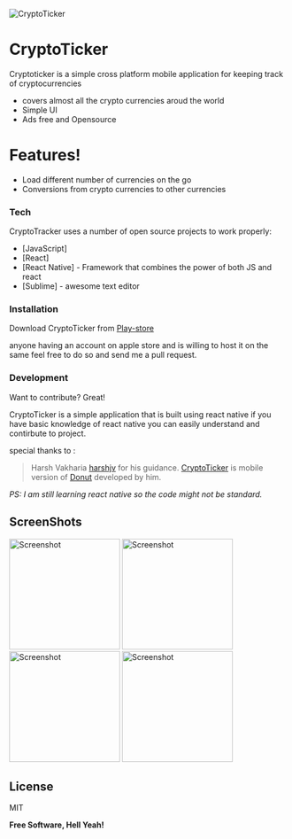 ![CryptoTicker](https://github.com/kunalsharma6996/CryptoTicker/blob/master/android/app/src/main/res/mipmap-hdpi/ic_launcher.png "CryptoTicker")
# CryptoTicker



Cryptoticker is a simple cross platform mobile application for keeping track of cryptocurrencies 

  - covers almost all the crypto currencies aroud the world
  - Simple UI
  - Ads free and Opensource 

# Features!

  - Load different number of currencies on the go
  - Conversions from crypto currencies to other currencies





### Tech

CryptoTracker uses a number of open source projects to work properly:

* [JavaScript]
* [React]
* [React Native] - Framework that combines the power of both JS and react
* [Sublime] - awesome text editor


### Installation

Download CryptoTicker from [Play-store](https://play.google.com/store/apps/details?id=com.cryptoticker)

anyone having an account on apple store and is willing to host it on the same feel free to do so and send me a pull request.



### Development

Want to contribute? Great!

CryptoTicker is a simple application that is built using react native if you have basic knowledge of react native you can easily understand and contirbute to project.

special thanks to :
>Harsh Vakharia [harshjv](https://github.com/harshjv) for his guidance.
>[CryptoTicker](https://play.google.com/store/apps/details?id=com.cryptoticker) is mobile version of [Donut](https://github.com/harshjv/donut) developed by him.


*PS: I am still learning react native so the code might not be standard.*

ScreenShots
----
<img src="https://github.com/kunalsharma6996/CryptoTicker/blob/master/screenshots/device-2017-11-14-020042.png" alt="Screenshot" width="200"> <img src="https://github.com/kunalsharma6996/CryptoTicker/blob/master/screenshots/device-2017-11-14-020148.png" alt="Screenshot" width="200"> <img src="https://github.com/kunalsharma6996/CryptoTicker/blob/master/screenshots/device-2017-11-14-020251.png" alt="Screenshot" width="200"> <img src="https://github.com/kunalsharma6996/CryptoTicker/blob/master/screenshots/device-2017-11-14-020402.png" alt="Screenshot" width="200">

License
----

MIT


**Free Software, Hell Yeah!**
